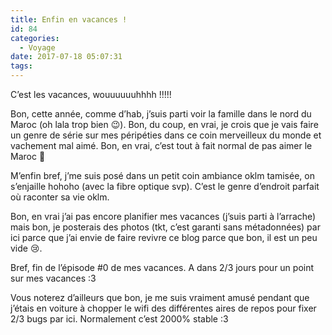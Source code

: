 ```yaml
---
title: Enfin en vacances !
id: 84
categories:
  - Voyage
date: 2017-07-18 05:07:31
tags:
---
```


C’est les vacances, wouuuuuuhhhh !!!!!

Bon, cette année, comme d’hab, j’suis parti voir la famille dans le nord du Maroc (oh lala trop bien 😉). Bon, du coup, en vrai, je crois que je vais faire un genre de série sur mes péripéties dans ce coin merveilleux du monde et vachement mal aimé. Bon, en vrai, c’est tout à fait normal de pas aimer le Maroc 🤔

<!--more-->M’enfin bref, j’me suis posé dans un petit coin ambiance oklm tamisée, on s’enjaille hohoho (avec la fibre optique svp). C’est le genre d’endroit parfait où raconter sa vie oklm.

Bon, en vrai j’ai pas encore planifier mes vacances (j’suis parti à l’arrache) mais bon, je posterais des photos (tkt, c’est garanti sans métadonnées) par ici parce que j’ai envie de faire revivre ce blog parce que bon, il est un peu vide 😢.

Bref, fin de l’épisode #0 de mes vacances. A dans 2/3 jours pour un point sur mes vacances :3

Vous noterez d’ailleurs que bon, je me suis vraiment amusé pendant que j’étais en voiture à chopper le wifi des différentes aires de repos pour fixer 2/3 bugs par ici. Normalement c’est 2000% stable :3